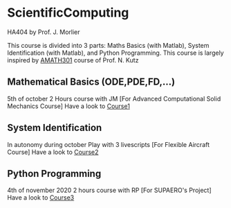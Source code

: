 # ScientificComputing
HA404 by Prof. J. Morlier


This course is divided into 3 parts: Maths Basics (with Matlab), System Identification (with Matlab), and Python Programming.
This course is largely inspired by [AMATH301](https://courses.washington.edu/am301/) course of Prof. N. Kutz 


## Mathematical Basics (ODE,PDE,FD,...)
5th of october 2 Hours course with JM  [For Advanced Computational Solid Mechanics Course]
Have a look to [Course1](https://github.com/jomorlier/ScientificComputing/blob/master/MathsBasics/Course1.md)


## System Identification 
In autonomy during october
Play with 3 livescripts [For Flexible Aircraft Course]
Have a look to [Course2](https://github.com/jomorlier/ScientificComputing/blob/master/SystemIdentification/Course2.md)

## Python Programming
4th of november 2020 2 hours course with RP [For SUPAERO's Project]
Have a look to [Course3](https://github.com/jomorlier/ScientificComputing/blob/master/PythonProgramming/Course3.md)


